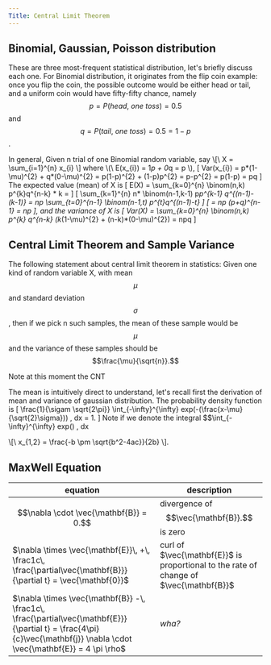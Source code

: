 ```yaml
---
Title: Central Limit Theorem
---
```


<link rel="stylesheet" href="https://cdn.jsdelivr.net/npm/katex@0.15.1/dist/katex.min.css" integrity="sha384-R4558gYOUz8mP9YWpZJjofhk+zx0AS11p36HnD2ZKj/6JR5z27gSSULCNHIRReVs" crossorigin="anonymous">
<script defer src="https://cdn.jsdelivr.net/npm/katex@0.15.1/dist/katex.min.js" integrity="sha384-z1fJDqw8ZApjGO3/unPWUPsIymfsJmyrDVWC8Tv/a1HeOtGmkwNd/7xUS0Xcnvsx" crossorigin="anonymous"></script>
<script defer src="https://cdn.jsdelivr.net/npm/katex@0.15.1/dist/contrib/auto-render.min.js" integrity="sha384-+XBljXPPiv+OzfbB3cVmLHf4hdUFHlWNZN5spNQ7rmHTXpd7WvJum6fIACpNNfIR" crossorigin="anonymous"
    onload="renderMathInElement(document.body);"></script>
 
## Binomial, Gaussian, Poisson distribution
These are three most-frequent statistical distribution, let's briefly discuss each one.
For Binomial distribution, it originates from the flip coin example: once you flip the coin, the possible outcome would
be either head or tail, and a uniform coin would have fifty-fifty chance, namely $$p = P(head,\ one \ toss) = 0.5$$ and 
$$q = P(tail, \ one \ toss) = 0.5 = 1-p$$. 

In general, Given n trial of one Binomial random variable, say \\[\ X = \sum_{i=1}^{n} x_{i} \\] where \\(\ E(x_{i}) = 1*p + 0*q = p \\),
\[ Var(x_{i}) = p*(1-\mu)^{2} + q*(0-\mu)^{2} = p(1-p)^{2} + (1-p)p^{2} = p-p^{2} = p(1-p) = pq \]
The expected value (mean) of X is \[ E(X) = \sum_{k=0}^{n} \binom(n,k) p^{k}q^{n-k} * k = \] 
\[ \sum_{k=1}^{n} n* \binom(n-1,k-1) p*p^{k-1} q^{(n-1)-(k-1)} = np \sum_{t=0}^{n-1} \binom(n-1,t) p^{t}q^{(n-1)-t} \]
\[ = np (p+q)^{n-1} = np \], and the variance of X is \[ Var(X) = \sum_{k=0}^{n} \binom(n,k) p^{k} q^{n-k} (k*(1-\mu)^{2} + (n-k)*(0-\mu)^{2}) = npq \]



## Central Limit Theorem and Sample Variance
The following statement about central limit theorem in statistics:
Given one kind of random variable X, with mean $$\mu$$ and standard deviation $$\sigma$$, then if we pick n such samples, 
the mean of these sample would be $$\mu$$ and the variance of these samples should be $$\frac{\mu}{\sqrt{n}}.$$

Note at this moment the CNT

The mean is intuitively direct to understand, let's recall first the derivation of mean and variance of gaussian distribution.
The probability density function is \[ \frac{1}{\sigam \sqrt{2\pi}} \int_{-\infty}^{\infty} exp(-(\frac{x-\mu}{\sqrt{2}\sigma})) \, dx = 1. \]
Note if we denote the integral $$\int_{-\infty}^{\infty} exp() \, dx

\\[\ x_{1,2} = \frac{-b \pm \sqrt{b^2-4ac}}{2b} \\].


## MaxWell Equation

equation | description
----------|------------
$$\nabla \cdot \vec{\mathbf{B}}  = 0.$$ | divergence of $$\vec{\mathbf{B}}.$$ is zero
$\nabla \times \vec{\mathbf{E}}\, +\, \frac1c\, \frac{\partial\vec{\mathbf{B}}}{\partial t}  = \vec{\mathbf{0}}$ |  curl of $\vec{\mathbf{E}}$ is proportional to the rate of change of $\vec{\mathbf{B}}$
$\nabla \times \vec{\mathbf{B}} -\, \frac1c\, \frac{\partial\vec{\mathbf{E}}}{\partial t} = \frac{4\pi}{c}\vec{\mathbf{j}}    \nabla \cdot \vec{\mathbf{E}} = 4 \pi \rho$ | _wha?_
